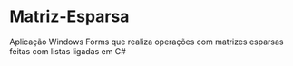 # Matriz-Esparsa
Aplicação Windows Forms que realiza operações com matrizes esparsas feitas com listas ligadas em C#

